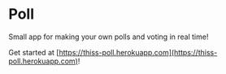 # Poll

Small app for making your own polls and voting in real time!

Get started at [https://thiss-poll.herokuapp.com](https://thiss-poll.herokuapp.com)!
